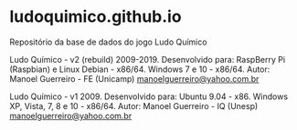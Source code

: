 # ludoquimico.github.io

Repositório da base de dados do jogo Ludo Químico


Ludo Químico - v2 (rebuild) 2009-2019.
Desenvolvido para:
RaspBerry Pi (Raspbian) e Linux Debian - x86/64.
Windows 7 e 10 - x86/64.
Autor: Manoel Guerreiro - FE (Unicamp)
manoelguerreiro@yahoo.com.br


Ludo Químico - v1 2009.
Desenvolvido para:
Ubuntu 9.04 - x86.
Windows XP, Vista, 7, 8 e 10 - x86/64.
Autor: Manoel Guerreiro - IQ (Unesp)
manoelguerreiro@yahoo.com.br


